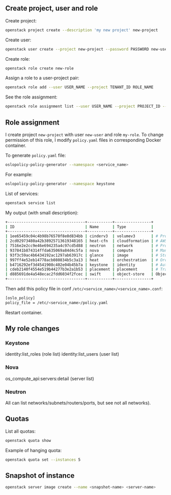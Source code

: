 ## Create project, user and role

Create project: 

```bash
openstack project create --description 'my new project' new-project
```

Create user:

```bash
openstack user create --project new-project --password PASSWORD new-user
```

Create role:

```bash
openstack role create new-role
```

Assign a role to a user-project pair:

```bash
openstack role add --user USER_NAME --project TENANT_ID ROLE_NAME
```

See the role assignment:

```bash
openstack role assignment list --user USER_NAME --project PROJECT_ID --names
```

## Role assignment

I create project `new-project` with user `new-user` and role `my-role`. To change permission of this role, I modify `policy.yaml` files in corresponding Docker container.

To generate `policy.yaml` file:

```bash
oslopolicy-policy-generator --namespace <service_name>
```

For example:

```bash
oslopolicy-policy-generator --namespace keystone
```

List of services:

```bash
openstack service list
```

My output (with small description):

```bash
+----------------------------------+-----------+----------------+
| ID                               | Name      | Type           |
+----------------------------------+-----------+----------------+
| 1ee65459c04c4b98b76570f8e0d834bb | cinderv3  | volumev3       | # Provides block storage volumes for instances
| 2cd02973480a42b38925713619348165 | heat-cfn  | cloudformation | # AWS CloudFormation-compatible API for orchestration
| 7516e2e2cc9e46e694235a4c97cd5d88 | neutron   | network        | # Provides networking-as-a-service
| 937841b874314ffda635069a84d4c5fa | nova      | compute        | # Manages virtual machines
| 93f3c59ac4b6434192ac1297ab63917c | glance    | image          | # Stores and manages disk images
| 997ff4e52eb14778acb080834b5c3a13 | heat      | orchestration  | # Orchestrates complex infrastructure using templates
| b4716292ef3d4541908c402e04b45b7a | keystone  | identity       | # Authentication, authorization, and user/project/role management
| cdeb2140f4554e519b44277b3e2a1b53 | placement | placement      | # Tracks resource inventory and usage for efficient VM scheduling
| d885691de4a548ecac2fdd6034f2fcec | swift     | object-store   | Object storage for large-scale unstructured data
+----------------------------------+-----------+----------------+
```

Then add this policy file in conf `/etc/<service_name>/<service_name>.conf`:

```bash
[oslo_policy]
policy_file = /etc/<service_name>/policy.yaml
```

Restart container.

## My role changes

### Keystone

identity:list_roles (role list)
identity:list_users (user list)

### Nova

os_compute_api:servers:detail (server list)

### Neutron

All can list networks/subnets/routers/ports, but see not all networks).

## Quotas

List all quotas:

```bash
openstack quota show
```

Example of hanging quota:

```bash
openstack quota set --instances 5
```

## Snapshot of instance

```bash
openstack server image create --name <snapshot-name> <server-name>
```

